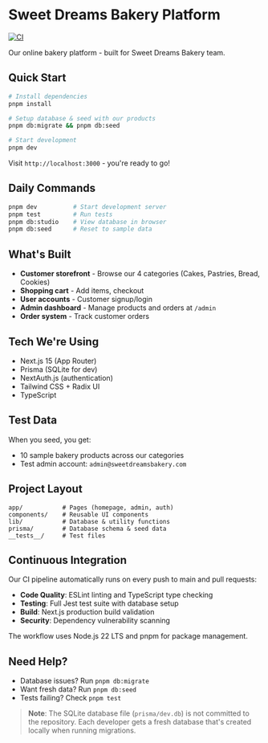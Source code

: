 # Sweet Dreams Bakery Platform

[![CI](https://github.com/digitarald/my-lil-bakery/actions/workflows/ci.yml/badge.svg)](https://github.com/digitarald/my-lil-bakery/actions/workflows/ci.yml)

Our online bakery platform - built for Sweet Dreams Bakery team.

## Quick Start

```bash
# Install dependencies
pnpm install

# Setup database & seed with our products
pnpm db:migrate && pnpm db:seed

# Start development
pnpm dev
```

Visit `http://localhost:3000` - you're ready to go!

## Daily Commands

```bash
pnpm dev          # Start development server
pnpm test         # Run tests
pnpm db:studio    # View database in browser
pnpm db:seed      # Reset to sample data
```

## What's Built

- **Customer storefront** - Browse our 4 categories (Cakes, Pastries, Bread, Cookies)
- **Shopping cart** - Add items, checkout
- **User accounts** - Customer signup/login
- **Admin dashboard** - Manage products and orders at `/admin`
- **Order system** - Track customer orders

## Tech We're Using

- Next.js 15 (App Router)
- Prisma (SQLite for dev)
- NextAuth.js (authentication)
- Tailwind CSS + Radix UI
- TypeScript

## Test Data

When you seed, you get:
- 10 sample bakery products across our categories
- Test admin account: `admin@sweetdreamsbakery.com`

## Project Layout

```
app/           # Pages (homepage, admin, auth)
components/    # Reusable UI components  
lib/           # Database & utility functions
prisma/        # Database schema & seed data
__tests__/     # Test files
```

## Continuous Integration

Our CI pipeline automatically runs on every push to main and pull requests:

- **Code Quality**: ESLint linting and TypeScript type checking
- **Testing**: Full Jest test suite with database setup
- **Build**: Next.js production build validation
- **Security**: Dependency vulnerability scanning

The workflow uses Node.js 22 LTS and pnpm for package management.

## Need Help?

- Database issues? Run `pnpm db:migrate`
- Want fresh data? Run `pnpm db:seed`
- Tests failing? Check `pnpm test`

> **Note**: The SQLite database file (`prisma/dev.db`) is not committed to the repository. Each developer gets a fresh database that's created locally when running migrations.
